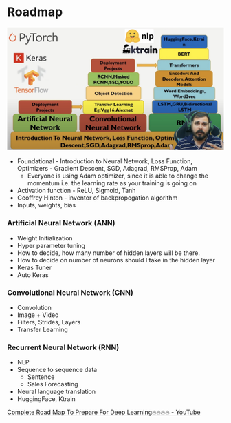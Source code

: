 # Roadmap

![complete roadmap to prepare for deep learning](../../media/Screenshot%202024-09-20%20at%2011.18.50%20PM.jpg)

- Foundational - Introduction to Neural Network, Loss Function, Optimizers - Gradient Descent, SGD, Adagrad, RMSProp, Adam
   	- Everyone is using Adam optimizer, since it is able to change the momentum i.e. the learning rate as your training is going on
- Activation function - ReLU, Sigmoid, Tanh
- Geoffrey Hinton - inventor of backpropogation algorithm
- Inputs, weights, bias

### Artificial Neural Network (ANN)

- Weight Initialization
- Hyper parameter tuning
- How to decide, how many number of hidden layers will be there.
- How to decide on number of neurons should I take in the hidden layer
- Keras Tuner
- Auto Keras

### Convolutional Neural Network (CNN)

- Convolution
- Image + Video
- Filters, Strides, Layers
- Transfer Learning

### Recurrent Neural Network (RNN)

- NLP
- Sequence to sequence data
   	- Sentence
   	- Sales Forecasting
- Neural language translation
- HuggingFace, Ktrain

[Complete Road Map To Prepare For Deep Learning🔥🔥🔥🔥 - YouTube](https://www.youtube.com/watch?v=9jA0KjS7V_c&ab_channel=KrishNaik)
